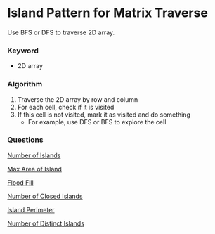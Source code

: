 # Island Pattern for Matrix Traverse

Use BFS or DFS to traverse 2D array.

### Keyword

- 2D array

### Algorithm

1. Traverse the 2D array by row and column
2. For each cell, check if it is visited
3. If this cell is not visited, mark it as visited and do something
   - For example, use DFS or BFS to explore the cell


### Questions

[Number of Islands](200.%20Number%20of%20Islands.md)

[Max Area of Island](695.%20Max%20Area%20of%20Island.md)

[Flood Fill](733.%20Flood%20Fill.md)

[Number of Closed Islands](1254.%20Number%20of%20Closed%20Islands.md)

[Island Perimeter](463.%20Island%20Perimeter.md)

[Number of Distinct Islands](694.%20Number%20of%20Distinct%20Islands.md)
